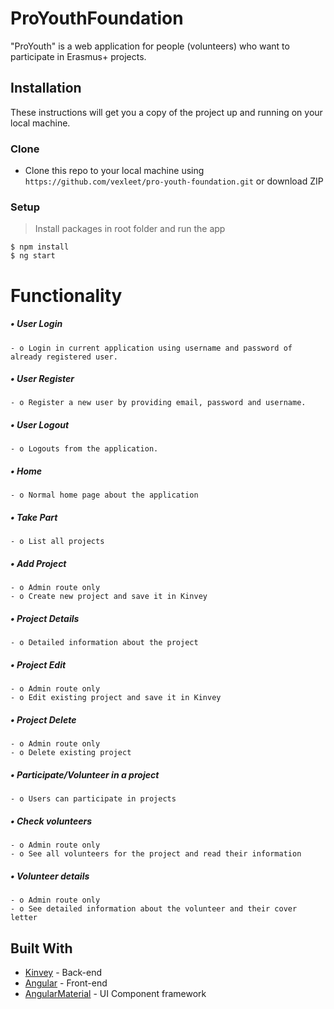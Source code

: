 # ProYouthFoundation

"ProYouth" is a web application for people (volunteers) who want to participate in Erasmus+ projects.

## Installation
These instructions will get you a copy of the project up and running on your local machine.

### Clone
- Clone this repo to your local machine using `https://github.com/vexleet/pro-youth-foundation.git` or download ZIP

### Setup
> Install packages in root folder and run the app
```shell
$ npm install
$ ng start
```

# Functionality 

##### •	User Login 
    - o Login in current application using username and password of already registered user. 
##### •	User Register 
    - o Register a new user by providing email, password and username.
##### •	User Logout 
    - o Logouts from the application. 
##### •	Home 
    - o Normal home page about the application
##### • Take Part
    - o List all projects
##### • Add Project
    - o Admin route only
    - o Create new project and save it in Kinvey
##### • Project Details
    - o Detailed information about the project
##### • Project Edit
    - o Admin route only
    - o Edit existing project and save it in Kinvey
##### • Project Delete
    - o Admin route only
    - o Delete existing project
##### • Participate/Volunteer in a project
    - o Users can participate in projects
##### • Check volunteers
    - o Admin route only
    - o See all volunteers for the project and read their information
##### • Volunteer details
    - o Admin route only
    - o See detailed information about the volunteer and their cover letter

## Built With
- [Kinvey](https://console.kinvey.com) - Back-end
- [Angular](https://angular.io) - Front-end
- [AngularMaterial](https://material.angular.io) - UI Component framework

